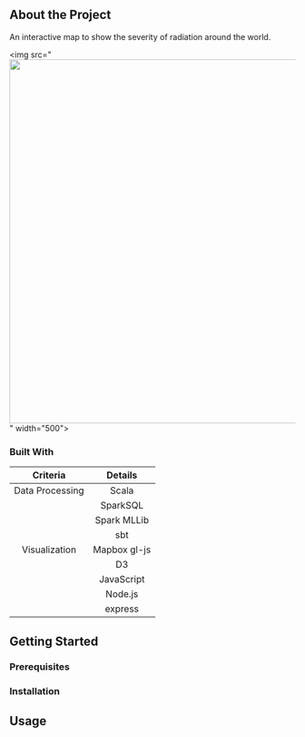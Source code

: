 
<!-- TABLE OF CONTENTS -->

## About the Project
An interactive map to show the severity of radiation around the world.

<img src="<img src="/wp-content/uploads/flamingo.jpg" width="640">" width="500">


### Built With
|     **Criteria**    |    **Details**   |
|:---------------:|:------------:|
| Data Processing |     Scala    |
|                 |   SparkSQL   |
|                 |  Spark MLLib |
|                 |      sbt     |
|  Visualization  | Mapbox gl-js |
|                 |      D3      |
|                 |  JavaScript  |
|                 |    Node.js   |
|                 |    express   |

## Getting Started

### Prerequisites

### Installation

## Usage

